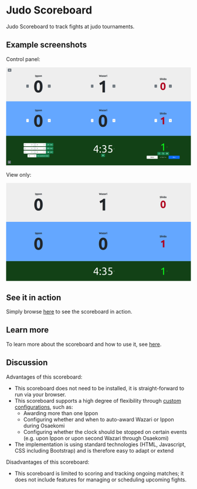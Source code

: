 # Judo Scoreboard

Judo Scoreboard to track fights at judo tournaments.

## Example screenshots

Control panel:

![Screenshot](Screenshot-edit.png)

View only:

![Screenshot](Screenshot-view.png)

## See it in action

Simply browse [here](https://bichselb.github.io/judo-scoreboard/scoreboard/) to
see the scoreboard in action.

## Learn more

To learn more about the scoreboard and how to use it, see
[here](https://bichselb.github.io/judo-scoreboard/scoreboard/#usage).

## Discussion

Advantages of this scoreboard:

- This scoreboard does not need to be installed, it is straight-forward to run
  via your browser.
- This scoreboard supports a high degree of flexibility through [custom
  configurations](https://bichselb.github.io/judo-scoreboard/scoreboard/#config),
  such as:
  - Awarding more than one Ippon
  - Configuring whether and when to auto-award Wazari or Ippon during Osaekomi
  - Configuring whether the clock should be stopped on certain events (e.g. upon
    Ippon or upon second Wazari through Osaekomi)
- The implementation is using standard technologies (HTML, Javascript, CSS
  including Bootstrap) and is therefore easy to adapt or extend

Disadvantages of this scoreboard:

- This scoreboard is limited to scoring and tracking ongoing matches; it does
  not include features for managing or scheduling upcoming fights.
